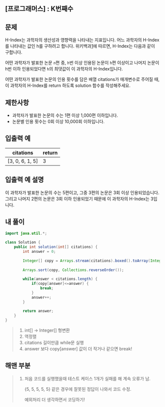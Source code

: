 ## [프로그래머스] : K번째수



## 문제 

H-Index는 과학자의 생산성과 영향력을 나타내는 지표입니다. 어느 과학자의 H-Index를 나타내는 값인 h를 구하려고 합니다. 위키백과[1](https://school.programmers.co.kr/learn/courses/30/lessons/42747#fn1)에 따르면, H-Index는 다음과 같이 구합니다.

어떤 과학자가 발표한 논문 `n`편 중, `h`번 이상 인용된 논문이 `h`편 이상이고 나머지 논문이 h번 이하 인용되었다면 `h`의 최댓값이 이 과학자의 H-Index입니다.

어떤 과학자가 발표한 논문의 인용 횟수를 담은 배열 citations가 매개변수로 주어질 때, 이 과학자의 H-Index를 return 하도록 solution 함수를 작성해주세요.



## 제한사항

- 과학자가 발표한 논문의 수는 1편 이상 1,000편 이하입니다.
- 논문별 인용 횟수는 0회 이상 10,000회 이하입니다.



## 입출력 예

| citations       | return |
| --------------- | ------ |
| [3, 0, 6, 1, 5] | 3      |



## 입출력 예 설명

이 과학자가 발표한 논문의 수는 5편이고, 그중 3편의 논문은 3회 이상 인용되었습니다. 그리고 나머지 2편의 논문은 3회 이하 인용되었기 때문에 이 과학자의 H-Index는 3입니다.



## 내 풀이

```java
import java.util.*;

class Solution {
    public int solution(int[] citations) {
        int answer = 0;
		
		Integer[] copy = Arrays.stream(citations).boxed().toArray(Integer[]::new);
		
		Arrays.sort(copy, Collections.reverseOrder());
		
		while(answer < citations.length) {
			if(copy[answer]<=answer) {
				break;
			}
			answer++;
		}
		
		return answer;
    }
}
```

> 1. int[] -> Integer[] 형변환
> 2. 역정렬
> 3. citations 길이만큼 while문 실행
> 4. answer 보다 copy[answer] 값이 더 작거나 같으면 break!



## 해맨 부분

> 1. 처음 코드를 실행했을때 테스트 케이스 1개가 실패를 해 계속 오류가 남.
>
>    {5, 5, 5, 5, 5} 같은 경우에 잘못된 정답이 나와서 코드 수정.
>
>    예외처리 더 생각하면서 코딩하기!